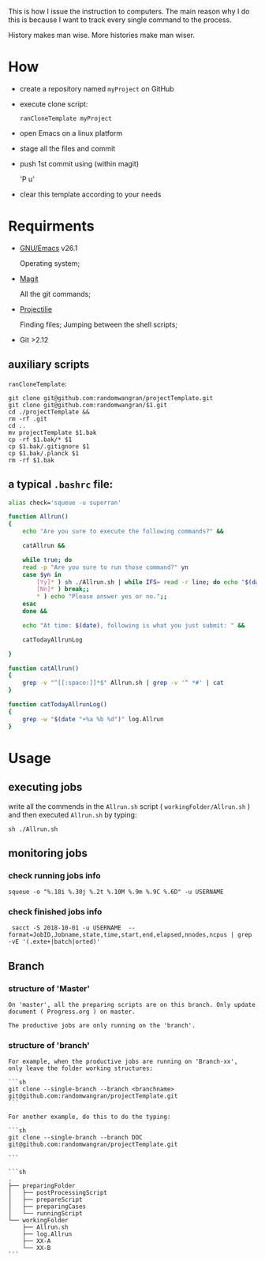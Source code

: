 This is how I issue the instruction to computers. The main reason why
I do this is because I want to track every single command to the
process.

History makes man wise. More histories make man wiser.


# How

- create a repository named `myProject` on GitHub
- execute clone script:

    `ranCloneTemplate myProject`

- open Emacs on a linux platform
- stage all the files and commit
- push 1st commit using (within magit)

    'P u'

- clear this template according to your needs

# Requirments

- [GNU/Emacs](https://www.gnu.org/software/emacs/download.html) v26.1

    Operating system;

- [Magit](https://github.com/magit/magit)

    All the git commands;

- [Projectilie](https://github.com/bbatsov/projectile)

    Finding files; Jumping between the shell scripts;

- Git >2.12

## auxiliary scripts

`ranCloneTemplate`:

```ranCloneTemplate
git clone git@github.com:randomwangran/projectTemplate.git
git clone git@github.com:randomwangran/$1.git
cd ./projectTemplate &&
rm -rf .git
cd ..
mv projectTemplate $1.bak
cp -rf $1.bak/* $1
cp $1.bak/.gitignore $1
cp $1.bak/.planck $1
rm -rf $1.bak
```

## a typical `.bashrc` file:

```sh
alias check='squeue -u superran'

function Allrun()
{
    echo "Are you sure to execute the following commands?" &&

    catAllrun &&

    while true; do
    read -p "Are you sure to run those command?" yn
    case $yn in
        [Yy]* ) sh ./Allrun.sh | while IFS= read -r line; do echo "$(date) $line"; done >> log.Allrun; break;;
        [Nn]* ) break;;
        * ) echo "Please answer yes or no.";;
    esac
    done &&

    echo "At time: $(date), following is what you just submit: " &&

    catTodayAllrunLog

}

function catAllrun()
{
    grep -v "^[[:space:]]*$" Allrun.sh | grep -v '^ *#' | cat
}

function catTodayAllrunLog()
{
    grep -w "$(date "+%a %b %d")" log.Allrun
}

```

# Usage

## executing jobs
write all the commends in the `Allrun.sh` script ( `workingFolder/Allrun.sh` ) and then executed `Allrun.sh` by typing:

```
sh ./Allrun.sh
```

## monitoring jobs

### check running jobs info

```
squeue -o "%.18i %.30j %.2t %.10M %.9m %.9C %.6D" -u USERNAME
```

### check finished jobs info

```
 sacct -S 2018-10-01 -u USERNAME  --format=JobID,Jobname,state,time,start,end,elapsed,nnodes,ncpus | grep -vE '(.exte+|batch|orted)'

```

## Branch
### structure of 'Master'

    On 'master', all the preparing scripts are on this branch. Only update document ( Progress.org ) on master.

    The productive jobs are only running on the 'branch'.

### structure of 'branch'

    For example, when the productive jobs are running on 'Branch-xx',
    only leave the folder working structures:

    ```sh
    git clone --single-branch --branch <branchname> git@github.com:randomwangran/projectTemplate.git
    ```

    For another example, do this to do the typing:

    ```sh
    git clone --single-branch --branch DOC git@github.com:randomwangran/projectTemplate.git

    ```

    ```sh
    .
    ├── preparingFolder
    │   ├── postProcessingScript
    │   ├── prepareScript
    │   ├── preparingCases
    │   └── runningScript
    └── workingFolder
        ├── Allrun.sh
        ├── log.Allrun
        ├── XX-A
        └── XX-B
    ```
